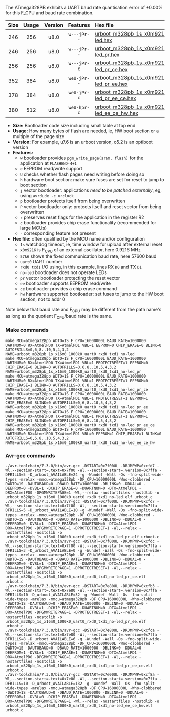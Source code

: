 The ATmega328PB exhibits a UART baud rate quantisation error of +0.00% for this F_CPU and baud rate combination.

|Size|Usage|Version|Features|Hex file|
|:-:|:-:|:-:|:-:|:--|
|246|256|u8.0|`w---jPr--`|[urboot_m328pb_1s_x0m9216_57k6_uart0_rxd0_txd1_no-led.hex](https://raw.githubusercontent.com/stefanrueger/urboot.hex/main/mcus/atmega328pb/watchdog_1_s/external_oscillator_x/%2B0m921600_hz/%2B%2B57k6_baud/uart0_rxd0_txd1/no-led/urboot_m328pb_1s_x0m9216_57k6_uart0_rxd0_txd1_no-led.hex)|
|246|256|u8.0|`w---jPr--`|[urboot_m328pb_1s_x0m9216_57k6_uart0_rxd0_txd1_no-led_pr.hex](https://raw.githubusercontent.com/stefanrueger/urboot.hex/main/mcus/atmega328pb/watchdog_1_s/external_oscillator_x/%2B0m921600_hz/%2B%2B57k6_baud/uart0_rxd0_txd1/no-led/urboot_m328pb_1s_x0m9216_57k6_uart0_rxd0_txd1_no-led_pr.hex)|
|256|256|u8.0|`w---jPr-c`|[urboot_m328pb_1s_x0m9216_57k6_uart0_rxd0_txd1_no-led_pr_ce.hex](https://raw.githubusercontent.com/stefanrueger/urboot.hex/main/mcus/atmega328pb/watchdog_1_s/external_oscillator_x/%2B0m921600_hz/%2B%2B57k6_baud/uart0_rxd0_txd1/no-led/urboot_m328pb_1s_x0m9216_57k6_uart0_rxd0_txd1_no-led_pr_ce.hex)|
|352|384|u8.0|`weU-jPr--`|[urboot_m328pb_1s_x0m9216_57k6_uart0_rxd0_txd1_no-led_pr_ee.hex](https://raw.githubusercontent.com/stefanrueger/urboot.hex/main/mcus/atmega328pb/watchdog_1_s/external_oscillator_x/%2B0m921600_hz/%2B%2B57k6_baud/uart0_rxd0_txd1/no-led/urboot_m328pb_1s_x0m9216_57k6_uart0_rxd0_txd1_no-led_pr_ee.hex)|
|378|384|u8.0|`weU-jPr-c`|[urboot_m328pb_1s_x0m9216_57k6_uart0_rxd0_txd1_no-led_pr_ee_ce.hex](https://raw.githubusercontent.com/stefanrueger/urboot.hex/main/mcus/atmega328pb/watchdog_1_s/external_oscillator_x/%2B0m921600_hz/%2B%2B57k6_baud/uart0_rxd0_txd1/no-led/urboot_m328pb_1s_x0m9216_57k6_uart0_rxd0_txd1_no-led_pr_ee_ce.hex)|
|380|512|u8.0|`weU-hpr-c`|[urboot_m328pb_1s_x0m9216_57k6_uart0_rxd0_txd1_no-led_ee_ce_hw.hex](https://raw.githubusercontent.com/stefanrueger/urboot.hex/main/mcus/atmega328pb/watchdog_1_s/external_oscillator_x/%2B0m921600_hz/%2B%2B57k6_baud/uart0_rxd0_txd1/no-led/urboot_m328pb_1s_x0m9216_57k6_uart0_rxd0_txd1_no-led_ee_ce_hw.hex)|

- **Size:** Bootloader code size including small table at top end
- **Usage:** How many bytes of flash are needed, ie, HW boot section or a multiple of the page size
- **Version:** For example, u7.6 is an urboot version, o5.2 is an optiboot version
- **Features:**
  + `w` bootloader provides `pgm_write_page(sram, flash)` for the application at `FLASHEND-4+1`
  + `e` EEPROM read/write support
  + `U` checks whether flash pages need writing before doing so
  + `h` hardware boot section: make sure fuses are set for reset to jump to boot section
  + `j` vector bootloader: applications *need to be patched externally*, eg, using `avrdude -c urclock`
  + `p` bootloader protects itself from being overwritten
  + `P` vector bootloader only: protects itself and reset vector from being overwritten
  + `r` preserves reset flags for the application in the register R2
  + `c` bootloader provides chip erase functionality (recommended for large MCUs)
  + `-` corresponding feature not present
- **Hex file:** often qualified by the MCU name and/or configuration
  + `1s` watchdog timeout, ie, time window for upload after external reset
  + `x0m9216` is F<sub>CPU</sub> of an external oscillator, here 0.9216 MHz
  + `57k6` shows the fixed communication baud rate, here 57600 baud
  + `uart0` UART number
  + `rxd0 txd1` I/O using, in this example, lines RX `D0` and TX `D1`
  + `no-led` bootloader does not operate LEDs
  + `pr` vector bootloader protecting the reset vector
  + `ee` bootloader supports EEPROM read/write
  + `ce` bootloader provides a chip erase command
  + `hw` hardware supported bootloader: set fuses to jump to the HW boot section, not to addr 0


Note below that baud rate and F<sub>CPU</sub> may be different from the path name's as long as the quotient F<sub>CPU</sub>/baud rate is the same.

### Make commands
```
make MCU=atmega328pb WDTO=1S F_CPU=16000000L BAUD_RATE=1000000 UARTNUM=0 RX=AtmelPD0 TX=AtmelPD1 VBL=1 EEPROM=0 CHIP_ERASE=0 BLINK=0 AUTOFRILLS=0,6,8..10,5,4,3,2 NAME=urboot_m328pb_1s_x16m0_1000k0_uart0_rxd0_txd1_no-led
make MCU=atmega328pb WDTO=1S F_CPU=16000000L BAUD_RATE=1000000 UARTNUM=0 RX=AtmelPD0 TX=AtmelPD1 VBL=1 PROTECTRESET=1 EEPROM=0 CHIP_ERASE=0 BLINK=0 AUTOFRILLS=0,6,8..10,5,4,3,2 NAME=urboot_m328pb_1s_x16m0_1000k0_uart0_rxd0_txd1_no-led_pr
make MCU=atmega328pb WDTO=1S F_CPU=16000000L BAUD_RATE=1000000 UARTNUM=0 RX=AtmelPD0 TX=AtmelPD1 VBL=1 PROTECTRESET=1 EEPROM=0 CHIP_ERASE=1 BLINK=0 AUTOFRILLS=0,6,8..10,5,4,3,2 NAME=urboot_m328pb_1s_x16m0_1000k0_uart0_rxd0_txd1_no-led_pr_ce
make MCU=atmega328pb WDTO=1S F_CPU=16000000L BAUD_RATE=1000000 UARTNUM=0 RX=AtmelPD0 TX=AtmelPD1 VBL=1 PROTECTRESET=1 EEPROM=1 CHIP_ERASE=0 BLINK=0 AUTOFRILLS=0,6,8..10,5,4,3,2 NAME=urboot_m328pb_1s_x16m0_1000k0_uart0_rxd0_txd1_no-led_pr_ee
make MCU=atmega328pb WDTO=1S F_CPU=16000000L BAUD_RATE=1000000 UARTNUM=0 RX=AtmelPD0 TX=AtmelPD1 VBL=1 PROTECTRESET=1 EEPROM=1 CHIP_ERASE=1 BLINK=0 AUTOFRILLS=0,6,8..10,5,4,3,2 NAME=urboot_m328pb_1s_x16m0_1000k0_uart0_rxd0_txd1_no-led_pr_ee_ce
make MCU=atmega328pb WDTO=1S F_CPU=16000000L BAUD_RATE=1000000 UARTNUM=0 RX=AtmelPD0 TX=AtmelPD1 VBL=0 EEPROM=1 CHIP_ERASE=1 BLINK=0 AUTOFRILLS=0,6,8..10,5,4,3,2 NAME=urboot_m328pb_1s_x16m0_1000k0_uart0_rxd0_txd1_no-led_ee_ce_hw
```

### Avr-gcc commands
```
./avr-toolchain/7.3.0/bin/avr-gcc -DSTART=0x7f00UL -DRJMPWP=0xcfd7 -Wl,--section-start=.text=0x7f00 -Wl,--section-start=.version=0x7ffa -DFRILLS=5 -D_urboot_AVAILABLE=24 -g -Wundef -Wall -Os -fno-split-wide-types -mrelax -mmcu=atmega328pb -DF_CPU=16000000L -Wno-clobbered -DWDTO=1S -DAUTOBAUD=0 -DBAUD_RATE=1000000 -DBLINK=0 -DDUAL=0 -DEEPROM=0 -DVBL=1 -DCHIP_ERASE=0 -DUARTNUM=0 -DTX=AtmelPD1 -DRX=AtmelPD0 -DPGMWRITEPAGE=1 -Wl,--relax -nostartfiles -nostdlib -o urboot_m328pb_1s_x16m0_1000k0_uart0_rxd0_txd1_no-led.elf urboot.c
./avr-toolchain/7.3.0/bin/avr-gcc -DSTART=0x7f00UL -DRJMPWP=0xcfd7 -Wl,--section-start=.text=0x7f00 -Wl,--section-start=.version=0x7ffa -DFRILLS=5 -D_urboot_AVAILABLE=10 -g -Wundef -Wall -Os -fno-split-wide-types -mrelax -mmcu=atmega328pb -DF_CPU=16000000L -Wno-clobbered -DWDTO=1S -DAUTOBAUD=0 -DBAUD_RATE=1000000 -DBLINK=0 -DDUAL=0 -DEEPROM=0 -DVBL=1 -DCHIP_ERASE=0 -DUARTNUM=0 -DTX=AtmelPD1 -DRX=AtmelPD0 -DPGMWRITEPAGE=1 -DPROTECTRESET=1 -Wl,--relax -nostartfiles -nostdlib -o urboot_m328pb_1s_x16m0_1000k0_uart0_rxd0_txd1_no-led_pr.elf urboot.c
./avr-toolchain/7.3.0/bin/avr-gcc -DSTART=0x7f00UL -DRJMPWP=0xcfdc -Wl,--section-start=.text=0x7f00 -Wl,--section-start=.version=0x7ffa -DFRILLS=3 -D_urboot_AVAILABLE=0 -g -Wundef -Wall -Os -fno-split-wide-types -mrelax -mmcu=atmega328pb -DF_CPU=16000000L -Wno-clobbered -DWDTO=1S -DAUTOBAUD=0 -DBAUD_RATE=1000000 -DBLINK=0 -DDUAL=0 -DEEPROM=0 -DVBL=1 -DCHIP_ERASE=1 -DUARTNUM=0 -DTX=AtmelPD1 -DRX=AtmelPD0 -DPGMWRITEPAGE=1 -DPROTECTRESET=1 -Wl,--relax -nostartfiles -nostdlib -o urboot_m328pb_1s_x16m0_1000k0_uart0_rxd0_txd1_no-led_pr_ce.elf urboot.c
./avr-toolchain/7.3.0/bin/avr-gcc -DSTART=0x7e80UL -DRJMPWP=0xcfb3 -Wl,--section-start=.text=0x7e80 -Wl,--section-start=.version=0x7ffa -DFRILLS=10 -D_urboot_AVAILABLE=32 -g -Wundef -Wall -Os -fno-split-wide-types -mrelax -mmcu=atmega328pb -DF_CPU=16000000L -Wno-clobbered -DWDTO=1S -DAUTOBAUD=0 -DBAUD_RATE=1000000 -DBLINK=0 -DDUAL=0 -DEEPROM=1 -DVBL=1 -DCHIP_ERASE=0 -DUARTNUM=0 -DTX=AtmelPD1 -DRX=AtmelPD0 -DPGMWRITEPAGE=1 -DPROTECTRESET=1 -Wl,--relax -nostartfiles -nostdlib -o urboot_m328pb_1s_x16m0_1000k0_uart0_rxd0_txd1_no-led_pr_ee.elf urboot.c
./avr-toolchain/7.3.0/bin/avr-gcc -DSTART=0x7e80UL -DRJMPWP=0xcfca -Wl,--section-start=.text=0x7e80 -Wl,--section-start=.version=0x7ffa -DFRILLS=8 -D_urboot_AVAILABLE=6 -g -Wundef -Wall -Os -fno-split-wide-types -mrelax -mmcu=atmega328pb -DF_CPU=16000000L -Wno-clobbered -DWDTO=1S -DAUTOBAUD=0 -DBAUD_RATE=1000000 -DBLINK=0 -DDUAL=0 -DEEPROM=1 -DVBL=1 -DCHIP_ERASE=1 -DUARTNUM=0 -DTX=AtmelPD1 -DRX=AtmelPD0 -DPGMWRITEPAGE=1 -DPROTECTRESET=1 -Wl,--relax -nostartfiles -nostdlib -o urboot_m328pb_1s_x16m0_1000k0_uart0_rxd0_txd1_no-led_pr_ee_ce.elf urboot.c
./avr-toolchain/7.3.0/bin/avr-gcc -DSTART=0x7e00UL -DRJMPWP=0xcf8a -Wl,--section-start=.text=0x7e00 -Wl,--section-start=.version=0x7ffa -DFRILLS=10 -D_urboot_AVAILABLE=132 -g -Wundef -Wall -Os -fno-split-wide-types -mrelax -mmcu=atmega328pb -DF_CPU=16000000L -Wno-clobbered -DWDTO=1S -DAUTOBAUD=0 -DBAUD_RATE=1000000 -DBLINK=0 -DDUAL=0 -DEEPROM=1 -DVBL=0 -DCHIP_ERASE=1 -DUARTNUM=0 -DTX=AtmelPD1 -DRX=AtmelPD0 -DPGMWRITEPAGE=1 -Wl,--relax -nostartfiles -nostdlib -o urboot_m328pb_1s_x16m0_1000k0_uart0_rxd0_txd1_no-led_ee_ce_hw.elf urboot.c
```

